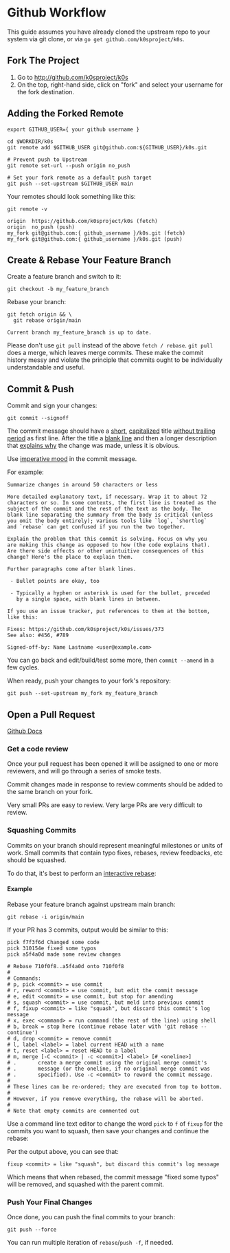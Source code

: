 # Github Workflow

This guide assumes you have already cloned the upstream repo to your system via git clone, or via `go get github.com/k0sproject/k0s`.

## Fork The Project

1. Go to http://github.com/k0sproject/k0s
2. On the top, right-hand side, click on "fork" and select your username for the fork destination.

## Adding the Forked Remote

```shell
export GITHUB_USER={ your github username }
```

```shell
cd $WORKDIR/k0s
git remote add $GITHUB_USER git@github.com:${GITHUB_USER}/k0s.git

# Prevent push to Upstream
git remote set-url --push origin no_push

# Set your fork remote as a default push target
git push --set-upstream $GITHUB_USER main
```

Your remotes should look something like this:

```shell
git remote -v
```

```shell
origin  https://github.com/k0sproject/k0s (fetch)
origin  no_push (push)
my_fork git@github.com:{ github_username }/k0s.git (fetch)
my_fork git@github.com:{ github_username }/k0s.git (push)
```

## Create & Rebase Your Feature Branch

Create a feature branch and switch to it:

```shell
git checkout -b my_feature_branch
```

Rebase your branch:

```shell
git fetch origin && \
  git rebase origin/main
```

```shell
Current branch my_feature_branch is up to date.
```

Please don't use `git pull` instead of the above `fetch / rebase`. `git pull` does a merge, which leaves merge commits. These make the commit history messy and violate the principle that commits ought to be individually understandable and useful.

## Commit & Push

Commit and sign your changes:

```shell
git commit --signoff
```

The commit message should have a [short](https://cbea.ms/git-commit/#limit-50), [capitalized](https://cbea.ms/git-commit/#capitalize) title [without trailing period](https://cbea.ms/git-commit/#end) as first line. After the title
a [blank line](https://cbea.ms/git-commit/#separate) and then a longer description that [explains why](https://cbea.ms/git-commit/#why-not-how) the change was made, unless it is obvious.

Use [imperative mood](https://cbea.ms/git-commit/#imperative) in the commit message.

For example:

```text
Summarize changes in around 50 characters or less

More detailed explanatory text, if necessary. Wrap it to about 72
characters or so. In some contexts, the first line is treated as the
subject of the commit and the rest of the text as the body. The
blank line separating the summary from the body is critical (unless
you omit the body entirely); various tools like `log`, `shortlog`
and `rebase` can get confused if you run the two together.

Explain the problem that this commit is solving. Focus on why you
are making this change as opposed to how (the code explains that).
Are there side effects or other unintuitive consequences of this
change? Here's the place to explain them.

Further paragraphs come after blank lines.

 - Bullet points are okay, too

 - Typically a hyphen or asterisk is used for the bullet, preceded
   by a single space, with blank lines in between.

If you use an issue tracker, put references to them at the bottom,
like this:

Fixes: https://github.com/k0sproject/k0s/issues/373
See also: #456, #789

Signed-off-by: Name Lastname <user@example.com>

```

You can go back and edit/build/test some more, then `commit --amend` in a few cycles.

When ready, push your changes to your fork's repository:

```shell
git push --set-upstream my_fork my_feature_branch
```

## Open a Pull Request

[Github Docs](https://docs.github.com/en/free-pro-team@latest/github/collaborating-with-issues-and-pull-requests/creating-a-pull-request-from-a-fork)

### Get a code review

Once your pull request has been opened it will be assigned to one or more reviewers, and will go through a series of smoke tests.

Commit changes made in response to review comments should be added to the same branch on your fork.

Very small PRs are easy to review. Very large PRs are very difficult to review.

### Squashing Commits

Commits on your branch should represent meaningful milestones or units of work.
Small commits that contain typo fixes, rebases, review feedbacks, etc should be squashed.

To do that, it's best to perform an [interactive rebase](https://git-scm.com/book/en/v2/Git-Tools-Rewriting-History):

#### Example

Rebase your feature branch against upstream main branch:

```shell
git rebase -i origin/main
```

If your PR has 3 commits, output would be similar to this:

```shell
pick f7f3f6d Changed some code
pick 310154e fixed some typos
pick a5f4a0d made some review changes

# Rebase 710f0f8..a5f4a0d onto 710f0f8
#
# Commands:
# p, pick <commit> = use commit
# r, reword <commit> = use commit, but edit the commit message
# e, edit <commit> = use commit, but stop for amending
# s, squash <commit> = use commit, but meld into previous commit
# f, fixup <commit> = like "squash", but discard this commit's log message
# x, exec <command> = run command (the rest of the line) using shell
# b, break = stop here (continue rebase later with 'git rebase --continue')
# d, drop <commit> = remove commit
# l, label <label> = label current HEAD with a name
# t, reset <label> = reset HEAD to a label
# m, merge [-C <commit> | -c <commit>] <label> [# <oneline>]
# .       create a merge commit using the original merge commit's
# .       message (or the oneline, if no original merge commit was
# .       specified). Use -c <commit> to reword the commit message.
#
# These lines can be re-ordered; they are executed from top to bottom.
#
# However, if you remove everything, the rebase will be aborted.
#
# Note that empty commits are commented out
```

Use a command line text editor to change the word `pick` to `f` of `fixup` for the commits you want to squash, then save your changes and continue the rebase:

Per the output above, you can see that:

```shell
fixup <commit> = like "squash", but discard this commit's log message
```

Which means that when rebased, the commit message "fixed some typos" will be removed, and squashed with the parent commit.

### Push Your Final Changes

Once done, you can push the final commits to your branch:

```shell
git push --force
```

You can run multiple iteration of `rebase`/`push -f`, if needed.
